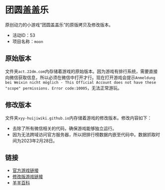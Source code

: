 # 团圆盖盖乐
原创动力的小游戏“团圆盖盖乐”的原版拷贝及修改版本。
- 活动ID：53
- 项目名称：`moon`

## 原始版本
文件夹`act.22dm.com`内存储着游戏的原始版本。因为游戏有排行系统，需要直接向微信获取信息，所以必须在微信中打开才行。现在打开游戏会提示`Anmeldung bei Weixin nicht möglich - This Official Account does not have these "scope" permissions. Error code:10005`，无法正常游玩。

## 修改版本
文件夹`xyy-huijiwiki.github.io`内存储着游戏的修改版本。修改内容如下：
- 去除了所有微信相关的代码，确保游戏能够独立运行。
- 因为无法跨域访问官方服务器，所以把排行榜数据内嵌至代码中。数据抓取时间为2023年2月28日。

## 链接
- [官方游戏链接](http://act.22dm.com/act/h5/moon)
- [修改版游戏链接](https://xyy-huijiwiki.github.io/22dm-act/xyy-huijiwiki.github.io/act/h5/moon/index.html)
- [羊羊百科](https://xyy.huijiwiki.com/wiki/团圆盖盖乐)